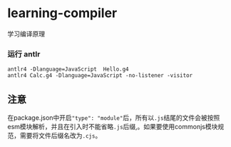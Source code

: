 # learning-compiler

学习编译原理

### 运行 antlr

```
antlr4 -Dlanguage=JavaScript  Hello.g4
antlr4 Calc.g4 -Dlanguage=JavaScript -no-listener -visitor
```

## 注意

在package.json中开启`"type": "module"`后，所有以`.js`结尾的文件会被按照esm模块解析，并且在引入时不能省略`.js`后缀,。如果要使用commonjs模块规范，需要将文件后缀名改为`.cjs`。


